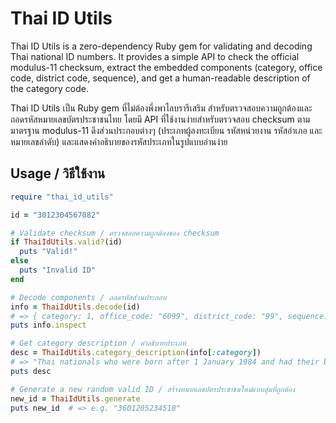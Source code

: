 # Thai ID Utils

Thai ID Utils is a zero-dependency Ruby gem for validating and decoding Thai national ID numbers. It provides a simple API to check the official modulus-11 checksum, extract the embedded components (category, office code, district code, sequence), and get a human-readable description of the category code.
 
Thai ID Utils เป็น Ruby gem ที่ไม่ต้องพึ่งพาไลบรารีเสริม สำหรับตรวจสอบความถูกต้องและถอดรหัสหมายเลขบัตรประชาชนไทย โดยมี API ที่ใช้งานง่ายสำหรับตรวจสอบ checksum ตามมาตรฐาน modulus-11 ดึงส่วนประกอบต่างๆ (ประเภทผู้ลงทะเบียน รหัสหน่วยงาน รหัสอำเภอ และหมายเลขลำดับ) และแสดงคำอธิบายของรหัสประเภทในรูปแบบอ่านง่าย

## Usage / วิธีใช้งาน

```ruby
require "thai_id_utils"

id = "3012304567082"

# Validate checksum / ตรวจสอบความถูกต้องของ checksum
if ThaiIdUtils.valid?(id)
  puts "Valid!"
else
  puts "Invalid ID"
end

# Decode components / ถอดรหัสส่วนประกอบ
info = ThaiIdUtils.decode(id)
# => { category: 1, office_code: "6099", district_code: "99", sequence: "00257" }
puts info.inspect

# Get category description / คำอธิบายประเภท
desc = ThaiIdUtils.category_description(info[:category])
# => "Thai nationals who were born after 1 January 1984 and had their birth notified within the given deadline (15 days)."
puts desc

# Generate a new random valid ID / สร้างหมายเลขบัตรประชาชนใหม่แบบสุ่มที่ถูกต้อง
new_id = ThaiIdUtils.generate
puts new_id  # => e.g. "3601205234518"
```